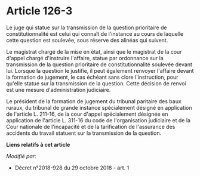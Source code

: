 # Article 126-3

Le juge qui statue sur la transmission de la question prioritaire de constitutionnalité est celui qui connaît de l'instance
au cours de laquelle cette question est soulevée, sous réserve des alinéas qui suivent.

Le magistrat chargé de la mise en état, ainsi que le magistrat de la cour d'appel chargé d'instruire l'affaire, statue par
ordonnance sur la transmission de la question prioritaire de constitutionnalité soulevée devant lui. Lorsque la question le
justifie, il peut également renvoyer l'affaire devant la formation de jugement, le cas échéant sans clore l'instruction, pour
qu'elle statue sur la transmission de la question. Cette décision de renvoi est une mesure d'administration judiciaire.

Le président de la formation de jugement du tribunal paritaire des baux ruraux, du tribunal de grande instance spécialement
désigné en application de l'article L. 211-16, de la cour d'appel spécialement désignée en application de l'article L. 311-16
du code de l'organisation judiciaire et de la Cour nationale de l'incapacité et de la tarification de l'assurance des
accidents du travail statuent sur la transmission de la question.

**Liens relatifs à cet article**

_Modifié par_:

  - Décret n°2018-928 du 29 octobre 2018 - art. 1
